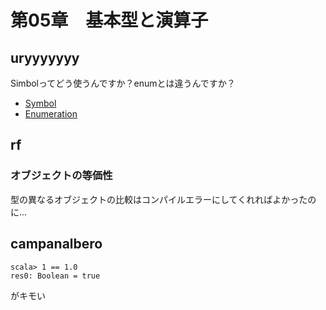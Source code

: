 # 第05章　基本型と演算子

## uryyyyyyy

Simbolってどう使うんですか？enumとは違うんですか？

* [Symbol](http://www.scala-lang.org/api/2.11.2/#scala.Symbol)
* [Enumeration](http://www.scala-lang.org/api/2.11.2/#scala.Enumeration)

## rf

### オブジェクトの等価性

型の異なるオブジェクトの比較はコンパイルエラーにしてくれればよかったのに...

## campanalbero

```
scala> 1 == 1.0
res0: Boolean = true
```
がキモい

